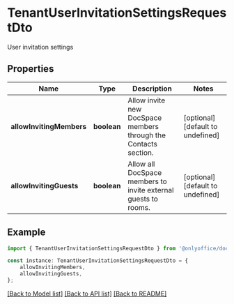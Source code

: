 # TenantUserInvitationSettingsRequestDto

User invitation settings

## Properties

Name | Type | Description | Notes
------------ | ------------- | ------------- | -------------
**allowInvitingMembers** | **boolean** | Allow invite new DocSpace members through the Contacts section. | [optional] [default to undefined]
**allowInvitingGuests** | **boolean** | Allow all DocSpace members to invite external guests to rooms. | [optional] [default to undefined]

## Example

```typescript
import { TenantUserInvitationSettingsRequestDto } from '@onlyoffice/docspace-api-typescript';

const instance: TenantUserInvitationSettingsRequestDto = {
    allowInvitingMembers,
    allowInvitingGuests,
};
```

[[Back to Model list]](../README.md#documentation-for-models) [[Back to API list]](../README.md#documentation-for-api-endpoints) [[Back to README]](../README.md)
